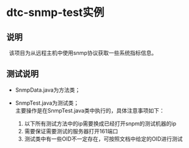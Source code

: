 # dtc-snmp-test实例
## 说明

&ensp;该项目为从远程主机中使用snmp协议获取一些系统指标信息。

## 测试说明
- SnmpData.java为方法类；<br />
- SnmpTest.java为测试类；<br />
主要操作是在SnmpTest.java类中执行的，具体注意事项如下：

  1. 以下所有测试方法中的ip需要换成已经打开snpm的测试机器的ip
  2. 需要保证需要测试的服务器打开161端口
  3. 测试类中有一些OID不一定存在，可按照文档中给定的OID进行测试
